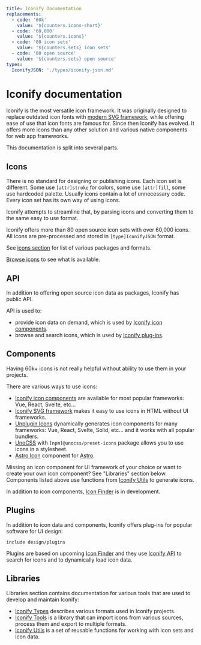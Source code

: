 ```yaml
title: Iconify Documentation
replacements:
  - code: '60k'
    value: '${counters.icons-short}'
  - code: '60,000'
    value: '${counters.icons}'
  - code: '80 icon sets'
    value: '${counters.sets} icon sets'
  - code: '80 open source'
    value: '${counters.sets} open source'
types:
  IconifyJSON: './types/iconify-json.md'
```

# Iconify documentation

Iconify is the most versatile icon framework. It was originally designed to replace outdated icon fonts with [modern SVG framework](./icon-components/svg-framework/index.md), while offering ease of use that icon fonts are famous for. Since then Iconify has evolved. It offers more icons than any other solution and various native components for web app frameworks.

This documentation is split into several parts.

## Icons

There is no standard for designing or publishing icons. Each icon set is different. Some use `[attr]stroke` for colors, some use `[attr]fill`, some use hardcoded palette. Usually icons contain a lot of unnecessary code. Every icon set has its own way of using icons.

Iconify attempts to streamline that, by parsing icons and converting them to the same easy to use format.

Iconify offers more than 80 open source icon sets with over 60,000 icons. All icons are pre-processed and stored in `[type]IconifyJSON` format.

See [icons section](./icons/index.md) for list of various packages and formats.

[Browse icons](https://icon-sets.iconify.design) to see what is available.

## API

In addition to offering open source icon data as packages, Iconify has public API.

API is used to:

- provide icon data on demand, which is used by [Iconify icon components](./icon-components/components/index.md).
- browse and search icons, which is used by [Iconify plug-ins](./design/index.md).

## Components

Having 60k+ icons is not really helpful without ability to use them in your projects.

There are various ways to use icons:

- [Iconify icon components](./icon-components/components/index.md) are available for most popular frameworks: Vue, React, Svelte, etc...
- [Iconify SVG framework](./icon-components/svg-framework/index.md) makes it easy to use icons in HTML without UI frameworks.
- [Unplugin Icons](./icon-components/unplugin-icons.md) dynamically generates icon components for many frameworks: Vue, React, Svelte, Solid, etc... and it works with all popular bundlers.
- [UnoCSS](./icon-components/unocss.md) with `[npm]@unocss/preset-icons` package allows you to use icons in a stylesheet.
- [Astro Icon](https://github.com/natemoo-re/astro-icon) component for [Astro](https://github.com/withastro/astro).

Missing an icon component for UI framework of your choice or want to create your own icon component? See "Libraries" section below. Components listed above use functions from [Iconify Utils](./tools/utils/index.md) to generate icons.

In addition to icon components, [Icon Finder](./icon-finder/index.md) is in development.

## Plugins

In addition to icon data and components, Iconify offers plug-ins for popular software for UI design:

`include design/plugins`

Plugins are based on upcoming [Icon Finder](./icon-finder/index.md) and they use [Iconify API](./api/index.md) to search for icons and to dynamically load icon data.

## Libraries

Libraries section contains documentation for various tools that are used to develop and maintain Iconify:

- [Iconify Types](./types/index.md) describes various formats used in Iconify projects.
- [Iconify Tools](./tools/tools2/index.md) is a library that can import icons from various sources, process them and export to multiple formats.
- [Iconify Utils](./tools/utils/index.md) is a set of reusable functions for working with icon sets and icon data.
